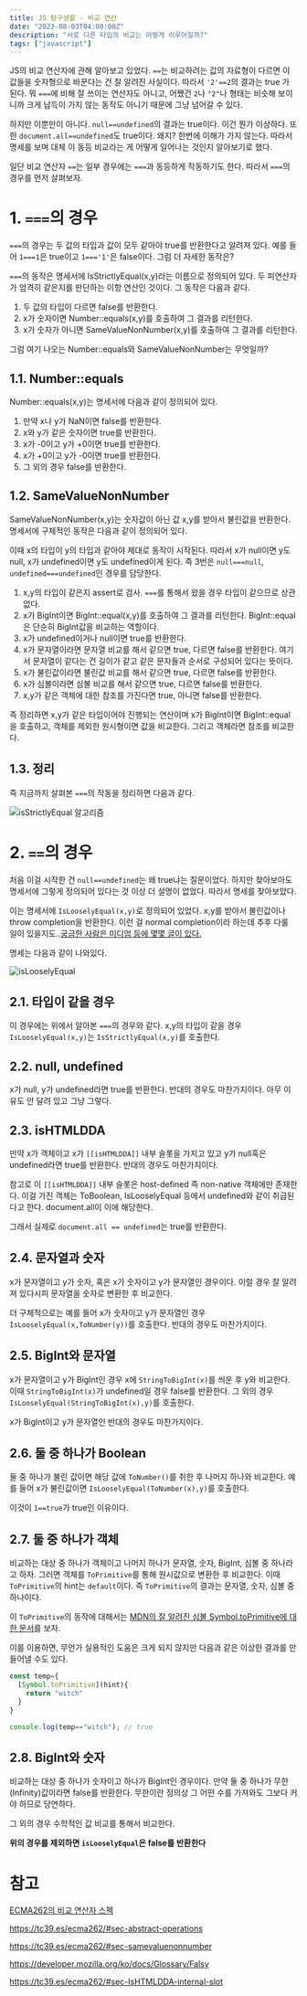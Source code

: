 ```yaml
---
title: JS 탐구생활 - 비교 연산
date: "2023-08-03T04:00:00Z"
description: "서로 다른 타입의 비교는 어떻게 이루어질까?"
tags: ["javascript"]
---
```


JS의 비교 연산자에 관해 알아보고 있었다. `==`는 비교하려는 값의 자료형이 다르면 이 값들을 숫자형으로 바꾼다는 건 잘 알려진 사실이다. 따라서 `'2'==2`의 결과는 true 가 된다. 뭐 `===`에 비해 잘 쓰이는 연산자도 아니고, 어쨌건 `2`나 `"2"`나 형태는 비슷해 보이니까 크게 납득이 가지 않는 동작도 아니기 때문에 그냥 넘어갈 수 있다.

하지만 이뿐만이 아니다. `null==undefined`의 결과는 true이다. 이건 뭔가 이상하다. 또한 `document.all==undefined`도 true이다. 왜지? 한번에 이해가 가지 않는다. 따라서 명세를 보며 대체 이 동등 비교라는 게 어떻게 일어나는 것인지 알아보기로 했다.

일단 비교 연산자 `==`는 일부 경우에는 `===`과 동등하게 작동하기도 한다. 따라서 `===`의 경우를 먼저 살펴보자.

# 1. `===`의 경우

`===`의 경우는 두 값의 타입과 값이 모두 같아야 true를 반환한다고 알려져 있다. 예를 들어 `1===1`은 true이고 `1==='1'`은 false이다. 그럼 더 자세한 동작은?

`===`의 동작은 명세서에 IsStrictlyEqual(x,y)라는 이름으로 정의되어 있다. 두 피연산자가 엄격히 같은지를 판단하는 이항 연산인 것이다. 그 동작은 다음과 같다.

1. 두 값의 타입이 다르면 false를 반환한다.
2. x가 숫자이면 Number::equals(x,y)를 호출하여 그 결과를 리턴한다.
3. x가 숫자가 아니면 SameValueNonNumber(x,y)를 호출하여 그 결과를 리턴한다.

그럼 여기 나오는 Number::equals와 SameValueNonNumber는 무엇일까?

## 1.1. Number::equals

Number::equals(x,y)는 명세서에 다음과 같이 정의되어 있다.

1. 만약 x나 y가 NaN이면 false를 반환한다.
2. x와 y가 같은 숫자이면 true를 반환한다.
3. x가 -0이고 y가 +0이면 true를 반환한다.
4. x가 +0이고 y가 -0이면 true를 반환한다.
5. 그 외의 경우 false를 반환한다. 

## 1.2. SameValueNonNumber

SameValueNonNumber(x,y)는 숫자값이 아닌 값 x,y를 받아서 불린값을 반환한다. 명세서에 구체적인 동작은 다음과 같이 정의되어 있다.

이때 x의 타입이 y의 타입과 같아야 제대로 동작이 시작된다. 따라서 x가 null이면 y도 null, x가 undefined이면 y도 undefined이게 된다. 즉 3번은 `null===null`, `undefined===undefined`인 경우를 담당한다.

1. x,y의 타입이 같은지 assert로 검사. `===`를 통해서 왔을 경우 타입이 같으므로 상관없다.
2. x가 BigInt이면 BigInt::equal(x,y)를 호출하여 그 결과를 리턴한다. BigInt::equal은 단순히 BigInt값을 비교하는 역할이다.
3. x가 undefined이거나 null이면 true를 반환한다.  
4. x가 문자열이라면 문자열 비교를 해서 같으면 true, 다르면 false를 반환한다. 여기서 문자열이 같다는 건 길이가 같고 같은 문자들과 순서로 구성되어 있다는 뜻이다.
5. x가 불린값이라면 불린값 비교를 해서 같으면 true, 다르면 false를 반환한다.
6. x가 심볼이라면 심볼 비교를 해서 같으면 true, 다르면 false를 반환한다.
7. x,y가 같은 객체에 대한 참조를 가진다면 true, 아니면 false를 반환한다.

즉 정리하면 x,y가 같은 타입이어야 진행되는 연산이며 x가 BigInt이면 BigInt::equal을 호출하고, 객체를 제외한 원시형이면 값을 비교한다. 그리고 객체라면 참조를 비교한다.

## 1.3. 정리

즉 지금까지 살펴본 `===`의 작동을 정리하면 다음과 같다.

![isStrictlyEqual 알고리즘](./isStrictlyEqual-map.png)

# 2. `==`의 경우

처음 이걸 시작한 건 `null==undefined`는 왜 true냐는 질문이었다. 하지만 찾아보아도 명세서에 그렇게 정의되어 있다는 것 이상 더 설명이 없었다. 따라서 명세를 찾아보았다.

이는 명세서에 `IsLooselyEqual(x,y)`로 정의되어 있었다. x,y를 받아서 불린값이나 throw completion을 반환한다. 이런 걸 normal completion이라 하는데 추후 다룰 일이 있을지도..[궁금한 사람은 미디엄 등에 몇몇 글이 있다.](https://medium.com/geekculture/understanding-javascript-what-is-the-completion-record-2334a58c35c)

명세는 다음과 같이 나와있다.

![isLooselyEqual](./isLooselyEqual-ecma.png)

## 2.1. 타입이 같을 경우

이 경우에는 위에서 알아본 `===`의 경우와 같다. x,y의 타입이 같을 경우 `IsLooselyEqual(x,y)`는 `IsStrictlyEqual(x,y)`를 호출한다.

## 2.2. null, undefined

x가 null, y가 undefined라면 true를 반환한다. 반대의 경우도 마찬가지이다. 아무 이유도 안 달려 있고 그냥 그렇다.

## 2.3. isHTMLDDA

만약 x가 객체이고 x가 `[[isHTMLDDA]]` 내부 슬롯을 가지고 있고 y가 null혹은 undefined라면 true를 반환한다. 반대의 경우도 마찬가지이다.

참고로 이 `[[isHTMLDDA]]` 내부 슬롯은 host-defined 즉 non-native 객체에만 존재한다. 이걸 가진 객체는 ToBoolean, IsLooselyEqual 등에서 undefined와 같이 취급된다고 한다. document.all이 이에 해당한다.

그래서 실제로 `document.all == undefined`는 true를 반환한다.

## 2.4. 문자열과 숫자

x가 문자열이고 y가 숫자, 혹은 x가 숫자이고 y가 문자열인 경우이다. 이럴 경우 잘 알려져 있다시피 문자열을 숫자로 변환한 후 비교한다.

더 구체적으로는 예를 들어 x가 숫자이고 y가 문자열인 경우 `IsLooselyEqual(x,ToNumber(y))`를 호출한다. 반대의 경우도 마찬가지이다.

## 2.5. BigInt와 문자열

x가 문자열이고 y가 BigInt인 경우 x에 `StringToBigInt(x)`를 씌운 후 y와 비교한다. 이때 `StringToBigInt(x)`가 undefined일 경우 false를 반환한다. 그 외의 경우 `IsLooselyEqual(StringToBigInt(x),y)`를 호출한다.

x가 BigInt이고 y가 문자열인 반대의 경우도 마찬가지이다.

## 2.6. 둘 중 하나가 Boolean

둘 중 하나가 불린 값이면 해당 값에 `ToNumber()`를 취한 후 나머지 하나와 비교한다. 예를 들어 x가 불린값이면 `IsLooselyEqual(ToNumber(x),y)`를 호출한다.

이것이 `1==true`가 true인 이유이다.

## 2.7. 둘 중 하나가 객체

비교하는 대상 중 하나가 객체이고 나머지 하나가 문자열, 숫자, BigInt, 심볼 중 하나라고 하자. 그러면 객체를 `ToPrimitive`를 통해 원시값으로 변환한 후 비교한다. 이때 `ToPrimitive`의 hint는 `default`이다. 즉 `ToPrimitive`의 결과는 문자열, 숫자, 심볼 중 하나이다.

이 `ToPrimitive`의 동작에 대해서는 [MDN의 잘 알려진 심볼 Symbol.toPrimitive에 대한 문서](https://developer.mozilla.org/ko/docs/Web/JavaScript/Reference/Global_Objects/Symbol/toPrimitive)를 보자.

이를 이용하면, 무언가 실용적인 도움은 크게 되지 않지만 다음과 같은 이상한 결과를 만들어낼 수도 있다.

```js
const temp={
  [Symbol.toPrimitive](hint){
    return "witch"
  }
}

console.log(temp=="witch"); // true
```

## 2.8. BigInt와 숫자

비교하는 대상 중 하나가 숫자이고 하나가 BigInt인 경우이다. 만약 둘 중 하나가 무한(Infinity)값이라면 false를 반환한다. 무한이란 정의상 그 어떤 수를 가져와도 그보다 커야 하므로 당연하다.

그 외의 경우 수학적인 값 비교를 통해서 비교한다.

**위의 경우를 제외하면 `isLooselyEqual`은 false를 반환한다**

# 참고

[ECMA262의 비교 연산자 스펙](https://262.ecma-international.org/5.1/#sec-11.8.5)

https://tc39.es/ecma262/#sec-abstract-operations

https://tc39.es/ecma262/#sec-samevaluenonnumber

https://developer.mozilla.org/ko/docs/Glossary/Falsy

https://tc39.es/ecma262/#sec-IsHTMLDDA-internal-slot